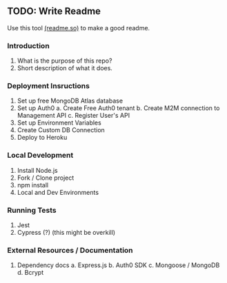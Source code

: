## TODO: Write Readme
Use this tool [(readme.so)](readme.so) to make a good readme.

### Introduction
1. What is the purpose of this repo?
2. Short description of what it does.

### Deployment Insructions
1. Set up free MongoDB Atlas database
2. Set up Auth0
  a. Create Free Auth0 tenant
  b. Create M2M connection to Management API
  c. Register User's API
3. Set up Environment Variables
4. Create Custom DB Connection
5. Deploy to Heroku

### Local Development
1. Install Node.js
2. Fork / Clone project
3. npm install
4. Local and Dev Environments

### Running Tests
1. Jest
2. Cypress (?) (this might be overkill)

### External Resources / Documentation
1. Dependency docs
  a. Express.js
  b. Auth0 SDK
  c. Mongoose / MongoDB
  d. Bcrypt

